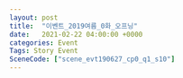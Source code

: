 ```yaml
---
layout: post
title:  "이벤트_2019여름_0화_오프닝"
date:   2021-02-22 04:00:00 +0000
categories: Event
Tags: Story Event
SceneCode: ["scene_evt190627_cp0_q1_s10"]
---
```


